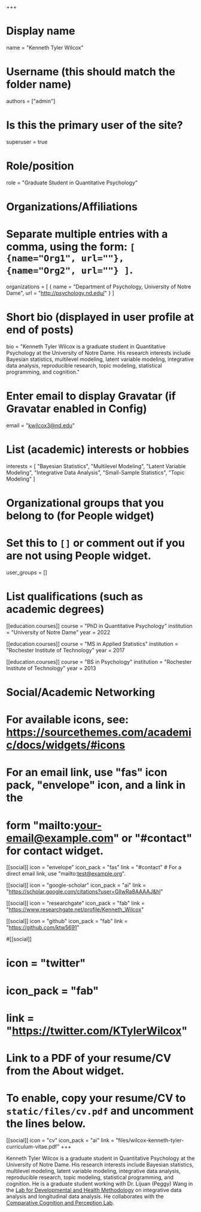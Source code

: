 +++
# Display name
name = "Kenneth Tyler Wilcox"

# Username (this should match the folder name)
authors = ["admin"]

# Is this the primary user of the site?
superuser = true

# Role/position
role = "Graduate Student in Quantitative Psychology"

# Organizations/Affiliations
#   Separate multiple entries with a comma, using the form: `[ {name="Org1", url=""}, {name="Org2", url=""} ]`.
organizations = [ { name = "Department of Psychology, University of Notre Dame", url = "http://psychology.nd.edu/" } ]

# Short bio (displayed in user profile at end of posts)
bio = "Kenneth Tyler Wilcox is a graduate student in Quantitative Psychology at the University of Notre Dame. His research interests include Bayesian statistics, multilevel modeling, latent variable modeling, integrative data analysis, reproducible research, topic modeling, statistical programming, and cognition."

# Enter email to display Gravatar (if Gravatar enabled in Config)
email = "kwilcox3@nd.edu"

# List (academic) interests or hobbies
interests = [
  "Bayesian Statistics",
  "Multilevel Modeling",
  "Latent Variable Modeling",
  "Integrative Data Analysis",
  "Small-Sample Statistics",
  "Topic Modeling"
]

# Organizational groups that you belong to (for People widget)
#   Set this to `[]` or comment out if you are not using People widget.
user_groups = []

# List qualifications (such as academic degrees)
[[education.courses]]
  course = "PhD in Quantitative Psychology"
  institution = "University of Notre Dame"
  year = 2022

[[education.courses]]
  course = "MS in Applied Statistics"
  institution = "Rochester Institute of Technology"
  year = 2017

[[education.courses]]
  course = "BS in Psychology"
  institution = "Rochester Institute of Technology"
  year = 2013

# Social/Academic Networking
# For available icons, see: https://sourcethemes.com/academic/docs/widgets/#icons
#   For an email link, use "fas" icon pack, "envelope" icon, and a link in the
#   form "mailto:your-email@example.com" or "#contact" for contact widget.

[[social]]
  icon = "envelope"
  icon_pack = "fas"
  link = "#contact"  # For a direct email link, use "mailto:test@example.org".

[[social]]
  icon = "google-scholar"
  icon_pack = "ai"
  link = "https://scholar.google.com/citations?user=GllwRa8AAAAJ&hl"

[[social]]
  icon = "researchgate"
  icon_pack = "fab"
  link = "https://www.researchgate.net/profile/Kenneth_Wilcox"

[[social]]
  icon = "github"
  icon_pack = "fab"
  link = "https://github.com/ktw5691"

#[[social]]
#  icon = "twitter"
#  icon_pack = "fab"
#  link = "https://twitter.com/KTylerWilcox"

# Link to a PDF of your resume/CV from the About widget.
# To enable, copy your resume/CV to `static/files/cv.pdf` and uncomment the lines below.
[[social]]
  icon = "cv"
  icon_pack = "ai"
  link = "files/wilcox-kenneth-tyler-curriculum-vitae.pdf"
+++

Kenneth Tyler Wilcox is a graduate student in Quantitative Psychology at the University of Notre Dame. His research interests include Bayesian statistics, multilevel modeling, latent variable modeling, integrative data analysis, reproducible research, topic modeling, statistical programming, and cognition. He is a graduate student working with Dr. Lijuan (Peggy) Wang in the [Lab for Developmental and Health Methodology](https://ldhrm.nd.edu) on integrative data analysis and longitudinal data analysis. He collaborates with the [Comparative Cognition and Perception Lab](https://www.rit.edu/delonglab/).

